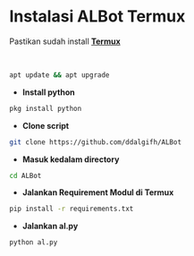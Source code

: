 # Instalasi ALBot Termux
Pastikan sudah install <b>[Termux](https://f-droid.org/F-Droid.apk)</b>


<br>


```bash
apt update && apt upgrade
```
- **Install python**
```sh
pkg install python
```
- **Clone script**
```sh
git clone https://github.com/ddalgifh/ALBot
```
- **Masuk kedalam directory**
```sh
cd ALBot
```
- **Jalankan Requirement Modul di Termux**
```sh
pip install -r requirements.txt
```
- **Jalankan al.py**
```bash
python al.py
```
